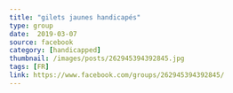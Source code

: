 ```yaml
---
title: "gilets jaunes handicapés"
type: group
date:  2019-03-07
source: facebook
category: [handicapped]
thumbnail: /images/posts/262945394392845.jpg
tags: [FR]
link: https://www.facebook.com/groups/262945394392845/
---
```


